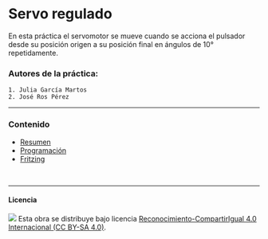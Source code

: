 # Servo regulado

En esta práctica el servomotor se mueve cuando se acciona el pulsador desde su posición origen a su posición final en ángulos de 10° repetidamente.

### Autores de la práctica:
    1. Julia García Martos
    2. José Ros Pérez 

<hr>

### Contenido

- [Resumen](Resumen.pdf)
- [Programación](Programación.sb2)
- [Fritzing](Fritzing.fz)


<br>


***

#### Licencia

<img src="http://i.creativecommons.org/l/by-sa/4.0/88x31.png" /> Esta obra se distribuye bajo licencia [Reconocimiento-CompartirIgual 4.0 Internacional (CC BY-SA 4.0)](https://creativecommons.org/licenses/by-sa/4.0/deed.es_ES).
